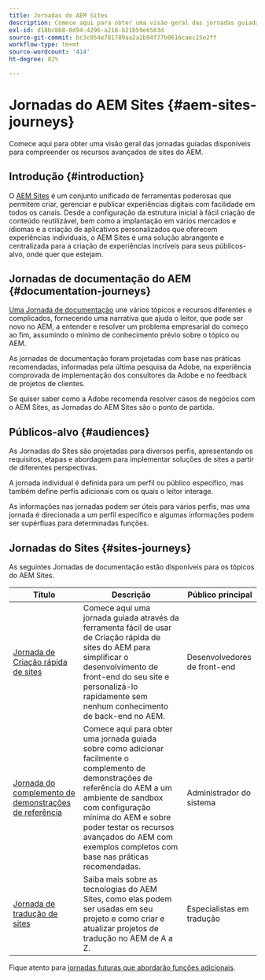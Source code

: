 ```yaml
---
title: Jornadas do AEM Sites
description: Comece aqui para obter uma visão geral das jornadas guiadas disponíveis para compreender os recursos avançados de sites do AEM.
exl-id: d18bc8b8-8d94-4296-a218-b21b59e6563d
source-git-commit: bc3c054e781789aa2a2b94f77b0616caec15e2ff
workflow-type: tm+mt
source-wordcount: '414'
ht-degree: 82%

---
```


# Jornadas do AEM Sites  {#aem-sites-journeys}

Comece aqui para obter uma visão geral das jornadas guiadas disponíveis para compreender os recursos avançados de sites do AEM.

## Introdução {#introduction}

O [AEM Sites](https://business.adobe.com/br/products/experience-manager/sites/aem-sites.html) é um conjunto unificado de ferramentas poderosas que permitem criar, gerenciar e publicar experiências digitais com facilidade em todos os canais. Desde a configuração da estrutura inicial à fácil criação de conteúdo reutilizável, bem como a implantação em vários mercados e idiomas e a criação de aplicativos personalizados que oferecem experiências individuais, o AEM Sites é uma solução abrangente e centralizada para a criação de experiências incríveis para seus públicos-alvo, onde quer que estejam.

## Jornadas de documentação do AEM {#documentation-journeys}

[Uma Jornada de documentação](/help/journey-documentation/documentation-journeys.md) une vários tópicos e recursos diferentes e complicados, fornecendo uma narrativa que ajuda o leitor, que pode ser novo no AEM, a entender e resolver um problema empresarial do começo ao fim, assumindo o mínimo de conhecimento prévio sobre o tópico ou AEM.

As jornadas de documentação foram projetadas com base nas práticas recomendadas, informadas pela última pesquisa da Adobe, na experiência comprovada de implementação dos consultores da Adobe e no feedback de projetos de clientes.

Se quiser saber como a Adobe recomenda resolver casos de negócios com o AEM Sites, as Jornadas do AEM Sites são o ponto de partida.

## Públicos-alvo {#audiences}

As Jornadas do Sites são projetadas para diversos perfis, apresentando os requisitos, etapas e abordagem para implementar soluções de sites a partir de diferentes perspectivas.

A jornada individual é definida para um perfil ou público específico, mas também define perfis adicionais com os quais o leitor interage.

As informações nas jornadas podem ser úteis para vários perfis, mas uma jornada é direcionada a um perfil específico e algumas informações podem ser supérfluas para determinadas funções.

## Jornadas do Sites {#sites-journeys}

As seguintes Jornadas de documentação estão disponíveis para os tópicos do AEM Sites.

| Título | Descrição | Público principal |
|---|---|---|
| [Jornada de Criação rápida de sites](/help/journey-sites/quick-site/overview.md) | Comece aqui uma jornada guiada através da ferramenta fácil de usar de Criação rápida de sites do AEM para simplificar o desenvolvimento de front-end do seu site e personalizá-lo rapidamente sem nenhum conhecimento de back-end no AEM. | Desenvolvedores de front-end |
| [Jornada do complemento de demonstrações de referência](/help/journey-sites/demos-add-on/overview.md) | Comece aqui para obter uma jornada guiada sobre como adicionar facilmente o complemento de demonstrações de referência do AEM a um ambiente de sandbox com configuração mínima do AEM e sobre poder testar os recursos avançados do AEM com exemplos completos com base nas práticas recomendadas. | Administrador do sistema |
| [Jornada de tradução de sites](/help/journey-sites/translation/overview.md) | Saiba mais sobre as tecnologias do AEM Sites, como elas podem ser usadas em seu projeto e como criar e atualizar projetos de tradução no AEM de A a Z. | Especialistas em tradução |

Fique atento para [jornadas futuras que abordarão funções adicionais](/help/journey-documentation/documentation-journeys.md#journeys).
